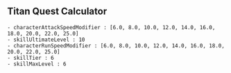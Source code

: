 ## Titan Quest Calculator

    - characterAttackSpeedModifier : [6.0, 8.0, 10.0, 12.0, 14.0, 16.0, 18.0, 20.0, 22.0, 25.0]
    - skillUltimateLevel : 10
    - characterRunSpeedModifier : [6.0, 8.0, 10.0, 12.0, 14.0, 16.0, 18.0, 20.0, 22.0, 25.0]
    - skillTier : 6
    - skillMaxLevel : 6

